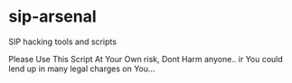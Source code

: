 # sip-arsenal
SIP hacking tools and scripts

Please Use This Script At Your Own risk, Dont Harm anyone.. 
ir You could lend up in many legal charges on You...
